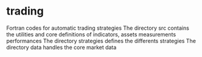 # trading
Fortran codes for automatic trading strategies
The directory src contains the utilities and core definitions of indicators, assets measurements performances
The directory strategies defines the differents strategies
The directory data handles the core market data

